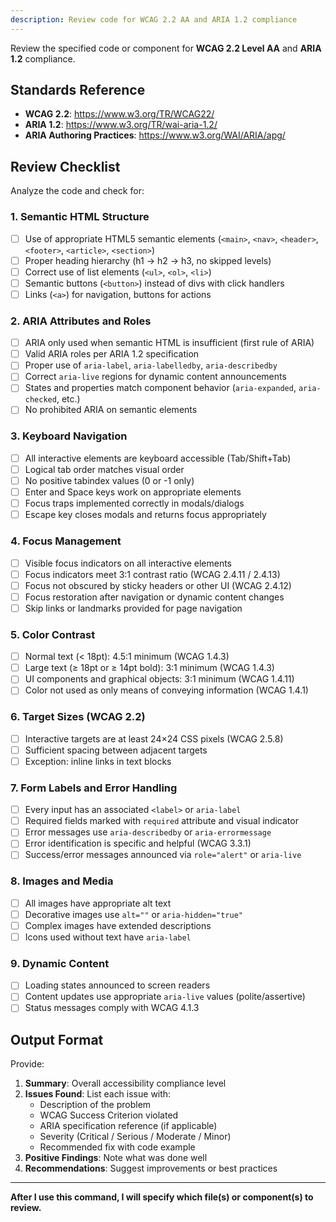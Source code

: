 ```yaml
---
description: Review code for WCAG 2.2 AA and ARIA 1.2 compliance
---
```


Review the specified code or component for **WCAG 2.2 Level AA** and **ARIA 1.2** compliance.

## Standards Reference
- **WCAG 2.2**: https://www.w3.org/TR/WCAG22/
- **ARIA 1.2**: https://www.w3.org/TR/wai-aria-1.2/
- **ARIA Authoring Practices**: https://www.w3.org/WAI/ARIA/apg/

## Review Checklist

Analyze the code and check for:

### 1. Semantic HTML Structure
- [ ] Use of appropriate HTML5 semantic elements (`<main>`, `<nav>`, `<header>`, `<footer>`, `<article>`, `<section>`)
- [ ] Proper heading hierarchy (h1 → h2 → h3, no skipped levels)
- [ ] Correct use of list elements (`<ul>`, `<ol>`, `<li>`)
- [ ] Semantic buttons (`<button>`) instead of divs with click handlers
- [ ] Links (`<a>`) for navigation, buttons for actions

### 2. ARIA Attributes and Roles
- [ ] ARIA only used when semantic HTML is insufficient (first rule of ARIA)
- [ ] Valid ARIA roles per ARIA 1.2 specification
- [ ] Proper use of `aria-label`, `aria-labelledby`, `aria-describedby`
- [ ] Correct `aria-live` regions for dynamic content announcements
- [ ] States and properties match component behavior (`aria-expanded`, `aria-checked`, etc.)
- [ ] No prohibited ARIA on semantic elements

### 3. Keyboard Navigation
- [ ] All interactive elements are keyboard accessible (Tab/Shift+Tab)
- [ ] Logical tab order matches visual order
- [ ] No positive tabindex values (0 or -1 only)
- [ ] Enter and Space keys work on appropriate elements
- [ ] Focus traps implemented correctly in modals/dialogs
- [ ] Escape key closes modals and returns focus appropriately

### 4. Focus Management
- [ ] Visible focus indicators on all interactive elements
- [ ] Focus indicators meet 3:1 contrast ratio (WCAG 2.4.11 / 2.4.13)
- [ ] Focus not obscured by sticky headers or other UI (WCAG 2.4.12)
- [ ] Focus restoration after navigation or dynamic content changes
- [ ] Skip links or landmarks provided for page navigation

### 5. Color Contrast
- [ ] Normal text (< 18pt): 4.5:1 minimum (WCAG 1.4.3)
- [ ] Large text (≥ 18pt or ≥ 14pt bold): 3:1 minimum (WCAG 1.4.3)
- [ ] UI components and graphical objects: 3:1 minimum (WCAG 1.4.11)
- [ ] Color not used as only means of conveying information (WCAG 1.4.1)

### 6. Target Sizes (WCAG 2.2)
- [ ] Interactive targets are at least 24×24 CSS pixels (WCAG 2.5.8)
- [ ] Sufficient spacing between adjacent targets
- [ ] Exception: inline links in text blocks

### 7. Form Labels and Error Handling
- [ ] Every input has an associated `<label>` or `aria-label`
- [ ] Required fields marked with `required` attribute and visual indicator
- [ ] Error messages use `aria-describedby` or `aria-errormessage`
- [ ] Error identification is specific and helpful (WCAG 3.3.1)
- [ ] Success/error messages announced via `role="alert"` or `aria-live`

### 8. Images and Media
- [ ] All images have appropriate alt text
- [ ] Decorative images use `alt=""` or `aria-hidden="true"`
- [ ] Complex images have extended descriptions
- [ ] Icons used without text have `aria-label`

### 9. Dynamic Content
- [ ] Loading states announced to screen readers
- [ ] Content updates use appropriate `aria-live` values (polite/assertive)
- [ ] Status messages comply with WCAG 4.1.3

## Output Format

Provide:
1. **Summary**: Overall accessibility compliance level
2. **Issues Found**: List each issue with:
   - Description of the problem
   - WCAG Success Criterion violated
   - ARIA specification reference (if applicable)
   - Severity (Critical / Serious / Moderate / Minor)
   - Recommended fix with code example
3. **Positive Findings**: Note what was done well
4. **Recommendations**: Suggest improvements or best practices

---

**After I use this command, I will specify which file(s) or component(s) to review.**
